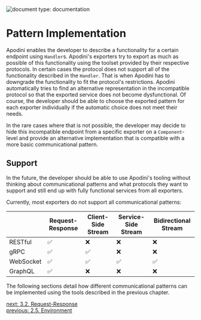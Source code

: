 ![document type: documentation](https://apodini.github.io/resources/markdown-labels/document_type_documentation.svg)

# Pattern Implementation

Apodini enables the developer to describe a functionality for a certain endpoint using `Handler`s. Apodini's exporters try to export as much as possible of this functionality using the toolset provided by their respective protocols. In certain cases the protocol does not support all of the functionality described in the `Handler`. That is when Apodini has to downgrade the functionality to fit the protocol's restrictions. Apodini automatically tries to find an alternative representation in the incompatible protocol so that the exported service does not become dysfunctional. Of course, the developer should be able to choose the exported pattern for each exporter individually if the automatic choice does not meet their needs.

In the rare cases where that is not possible, the developer may decide to hide this incompatible endpoint from a specific exporter on a `Component`-level and provide an alternative implementation that is compatible with a more basic communicational pattern.

## Support

In the future, the developer should be able to use Apodini's tooling without thinking about communicational patterns and what protocols they want to support and still end up with fully functional services from all exporters.

Currently, most exporters do not support all communicational patterns:

|           | Request-Response | Client-Side Stream | Service-Side Stream | Bidirectional Stream |
|-----------|------------------|--------------------|---------------------|----------------------|
| RESTful   | ✅                | ❌                  | ❌                   | ❌                    |
| gRPC      | ✅                | ✅                  | ❌                   | ❌                    |
| WebSocket | ✅                | ✅                  | ✅                   | ✅                    |
| GraphQL   | ✅                | ❌                  | ❌                   | ❌                    |


The following sections detail how different communicational patterns can be implemented using the tools described in the previous chapter.


[next: 3.2. Request-Response](./3.2.%20Request-Response.md)  
[previous: 2.5. Environment](../2.%20Tooling/2.5.%20Environment.md)